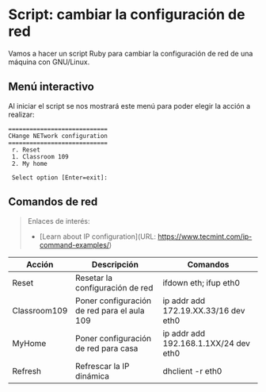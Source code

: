 
# Script: cambiar la configuración de red

Vamos a hacer un script Ruby para cambiar la configuración de red de una máquina con GNU/Linux.

## Menú interactivo

Al iniciar el script se nos mostrará este menú para poder elegir la acción a realizar:

```
============================
CHange NETwork configuration
============================
 r. Reset
 1. Classroom 109
 2. My home

 Select option [Enter=exit]:
```

## Comandos de red

> Enlaces de interés:
> * [Learn about IP configuration](URL: https://www.tecmint.com/ip-command-examples/)

| Acción | Descripción | Comandos |
| ------ | ----------- | -------- |
| Reset  | Resetar la configuración de red | ifdown eth; ifup eth0 |
| Classroom109 | Poner configuración de red para el aula 109 | ip addr add 172.19.XX.33/16 dev eth0 |
| MyHome | Poner configuración de red para casa | ip addr add 192.168.1.1XX/24 dev eth0 |
| Refresh | Refrescar la IP dinámica | dhclient -r eth0 |
